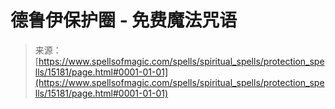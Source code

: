 <!--yml

category: 未分类

date: 2024-06-12 18:54:28

-->

# 德鲁伊保护圈 - 免费魔法咒语

> 来源：[https://www.spellsofmagic.com/spells/spiritual_spells/protection_spells/15181/page.html#0001-01-01](https://www.spellsofmagic.com/spells/spiritual_spells/protection_spells/15181/page.html#0001-01-01)
